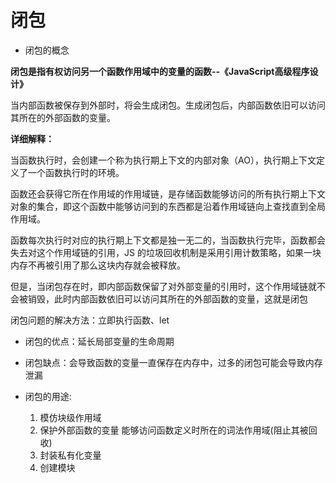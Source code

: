 # 闭包

- 闭包的概念

**闭包是指有权访问另一个函数作用域中的变量的函数--《JavaScript高级程序设计》**

当内部函数被保存到外部时，将会生成闭包。生成闭包后，内部函数依旧可以访问其所在的外部函数的变量。


**详细解释：**

当函数执行时，会创建一个称为执行期上下文的内部对象（AO），执行期上下文定义了一个函数执行时的环境。

函数还会获得它所在作用域的作用域链，是存储函数能够访问的所有执行期上下文对象的集合，即这个函数中能够访问到的东西都是沿着作用域链向上查找直到全局作用域。

函数每次执行时对应的执行期上下文都是独一无二的，当函数执行完毕，函数都会失去对这个作用域链的引用，JS 的垃圾回收机制是采用引用计数策略，如果一块内存不再被引用了那么这块内存就会被释放。

但是，当闭包存在时，即内部函数保留了对外部变量的引用时，这个作用域链就不会被销毁，此时内部函数依旧可以访问其所在的外部函数的变量，这就是闭包

闭包问题的解决方法：立即执行函数、let

- 闭包的优点：延长局部变量的生命周期

- 闭包缺点：会导致函数的变量一直保存在内存中，过多的闭包可能会导致内存泄漏

- 闭包的用途:

    1. 模仿块级作用域
    2. 保护外部函数的变量 能够访问函数定义时所在的词法作用域(阻止其被回收)
    3. 封装私有化变量
    4. 创建模块


